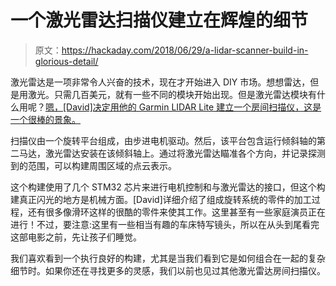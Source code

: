# 一个激光雷达扫描仪建立在辉煌的细节

> 原文：<https://hackaday.com/2018/06/29/a-lidar-scanner-build-in-glorious-detail/>

激光雷达是一项非常令人兴奋的技术，现在才开始进入 DIY 市场。想想雷达，但是用激光。只需几百美元，就有一些不同的模块开始出现。但是激光雷达模块有什么用呢？[嗯，[David]决定用他的 Garmin LIDAR Lite 建立一个房间扫描仪，这是一个很棒的景象。](https://www.youtube.com/watch?v=KGN82vLjguI)

扫描仪由一个旋转平台组成，由步进电机驱动。然后，该平台包含运行倾斜轴的第二马达，激光雷达安装在该倾斜轴上。通过将激光雷达瞄准各个方向，并记录探测到的范围，可以构建周围区域的点云表示。

这个构建使用了几个 STM32 芯片来进行电机控制和与激光雷达的接口，但这个构建真正闪光的地方是机械方面。[David]详细介绍了组成旋转系统的零件的加工过程，还有很多像滑环这样的很酷的零件来使其工作。这里甚至有一些家庭演员正在进行！不过，要注意:这里有一些相当有趣的车床特写镜头，所以在从头到尾看完这部电影之前，先让孩子们睡觉。

我们喜欢看到一个执行良好的构建，尤其是当我们看到它是如何组合在一起的复杂细节时。如果你还在寻找更多的灵感，我们以前也见过其他激光雷达房间扫描仪。